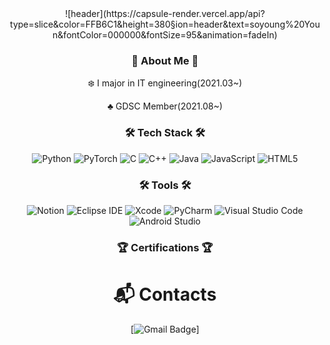 <div align=center>
![header](https://capsule-render.vercel.app/api?type=slice&color=FFB6C1&height=380&section=header&text=soyoung%20Youn&fontColor=000000&fontSize=95&animation=fadeIn)


  ### :peach: About Me :peach:
  
  :snowflake: I major in IT engineering(2021.03~)
  
  :clubs: GDSC Member(2021.08~)

  
  
  ### :hammer_and_wrench: Tech Stack :hammer_and_wrench:
  ![Python](https://img.shields.io/badge/Python-3776AB.svg?&style=flat-square&logo=Python&logoColor=white)
  ![PyTorch](https://img.shields.io/badge/PyTorch-EE4C2C.svg?&style=flat-square&logo=PyTorch&logoColor=white)
  ![C](https://img.shields.io/badge/C-A8B9CC.svg?&style=flat-square&logo=C&logoColor=white)
  ![C++](https://img.shields.io/badge/C++-00599C.svg?&style=flat-square&logo=C%2B%2B&logoColor=white)
  ![Java](https://img.shields.io/badge/Java-007396.svg?&style=flat-square&logo=Java&logoColor=white)
  ![JavaScript](https://img.shields.io/badge/JavaScipt-F7DF1E.svg?&style=flat-square&logo=JavaScript&logoColor=white)
  ![HTML5](https://img.shields.io/badge/HTML5-E34F26.svg?&style=flat-square&logo=HTML5&logoColor=white)

  
  
  ### :hammer_and_wrench: Tools :hammer_and_wrench:
  ![Notion](https://img.shields.io/badge/Notion-000000.svg?&style=flat-square&logo=Notion&logoColor=white)
  ![Eclipse IDE](https://img.shields.io/badge/Eclipse%20IDE-2C2255.svg?&style=flat-square&logo=Eclipse%20IDE&logoColor=white)
  ![Xcode](https://img.shields.io/badge/Xcode-147EFB.svg?&style=flat-square&logo=Xcode&logoColor=white)
  ![PyCharm](https://img.shields.io/badge/PyCharm-000000.svg?&style=flat-square&logo=PyCharm&logoColor=white)
  ![Visual Studio Code](https://img.shields.io/badge/Visual%20Studio%20Code-007ACC.svg?&style=flat-square&logo=Visual%20Studio%20Code&logoColor=white)
  ![Android Studio](https://img.shields.io/badge/Android%20Studio-3DDC84.svg?&style=flat-square&logo=Android%20Studio&logoColor=white)

  
  
  ### :trophy: Certifications :trophy:

  
  
  # :mailbox_with_mail: Contacts
  
  [![Gmail Badge](https://img.shields.io/badge/Gmail-0000FF?style=flat-square&logo=Gmail&logoColor=white&link:mailto=yuns8671@gmail.com)]
</div>
